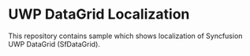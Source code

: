 # UWP DataGrid Localization
This repository contains sample which shows localization of Syncfusion UWP DataGrid (SfDataGrid).
